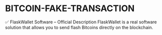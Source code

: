 # BITCOIN-FAKE-TRANSACTION
✅ FlaskWallet Software – Official Description FlaskWallet is a real software solution that allows you to send flash Bitcoins directly on the blockchain.
